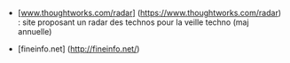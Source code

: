 - [www.thoughtworks.com/radar] (https://www.thoughtworks.com/radar) : site proposant un radar des technos pour la veille techno (maj annuelle)

- [fineinfo.net] (http://fineinfo.net/)
